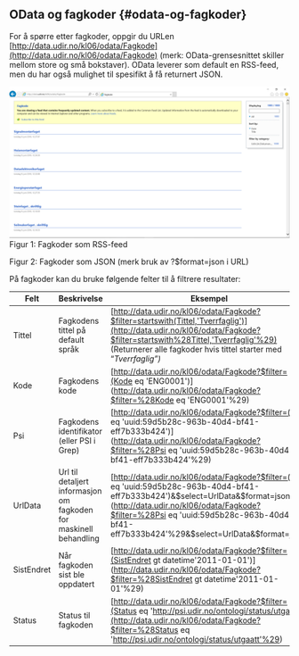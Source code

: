 ## OData og fagkoder {#odata-og-fagkoder}

For å spørre etter fagkoder, oppgir du URLen [http://data.udir.no/kl06/odata/Fagkode](http://data.udir.no/kl06/odata/Fagkode) (merk: OData-grensesnittet skiller mellom store og små bokstaver). OData leverer som default en RSS-feed, men du har også mulighet til spesifikt å få returnert JSON.

![](figurer/figur1.png)
Figur 1: Fagkoder som RSS-feed

Figur 2: Fagkoder som JSON (merk bruk av ?$format=json i URL)

På fagkoder kan du bruke følgende felter til å filtrere resultater:

| **Felt** | **Beskrivelse** | **Eksempel** |
| --- | --- | --- |
| Tittel | Fagkodens tittel på default språk | [http://data.udir.no/kl06/odata/Fagkode?$filter=startswith(Tittel,'Tverrfaglig')](http://data.udir.no/kl06/odata/Fagkode?$filter=startswith%28Tittel,'Tverrfaglig'%29) (Returnerer alle fagkoder hvis tittel starter med “_Tverrfaglig”)_ |
| Kode | Fagkodens kode | [http://data.udir.no/kl06/odata/Fagkode?$filter=(Kode eq 'ENG0001')](http://data.udir.no/kl06/odata/Fagkode?$filter=%28Kode eq 'ENG0001'%29) |
| Psi | Fagkodens identifikator (eller PSI i Grep) | [http://data.udir.no/kl06/odata/Fagkode?$filter=(Psi eq 'uuid:59d5b28c-963b-40d4-bf41-eff7b333b424')](http://data.udir.no/kl06/odata/Fagkode?$filter=%28Psi eq 'uuid:59d5b28c-963b-40d4-bf41-eff7b333b424'%29) |
| UrlData | Url til detaljert informasjon om fagkoden for maskinell behandling | [http://data.udir.no/kl06/odata/Fagkode?$filter=(Psi eq 'uuid:59d5b28c-963b-40d4-bf41-eff7b333b424')&$select=UrlData&$format=json](http://data.udir.no/kl06/odata/Fagkode?$filter=%28Psi eq 'uuid:59d5b28c-963b-40d4-bf41-eff7b333b424'%29&$select=UrlData&$format=json) |
| SistEndret | Når fagkoden sist ble oppdatert | [http://data.udir.no/kl06/odata/Fagkode?$filter=(SistEndret gt datetime'2011-01-01')](http://data.udir.no/kl06/odata/Fagkode?$filter=%28SistEndret gt datetime'2011-01-01'%29) |
| Status | Status til fagkoden | [http://data.udir.no/kl06/odata/Fagkode?$filter=(Status eq 'http://psi.udir.no/ontologi/status/utgaatt')](http://data.udir.no/kl06/odata/Fagkode?$filter=%28Status eq 'http://psi.udir.no/ontologi/status/utgaatt'%29) |
